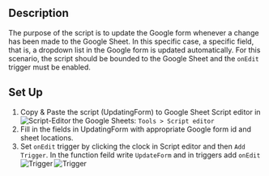 ## Description
The purpose of the script is to update the Google form whenever a change has been made to the Google Sheet. In this specific case, a specific field, that is, a dropdown list in the Google form is updated automatically. For this scenario, the script should be bounded to the Google Sheet and the `onEdit` trigger must be enabled.

## Set Up 

1. Copy & Paste the script (UpdatingForm) to Google Sheet Script editor in the Google Sheets: `Tools > Script editor` <img align="left" alt="Script-Editor" src="https://user-images.githubusercontent.com/55056316/103392928-17637d00-4aee-11eb-8efd-63b3f5de1f3d.png"/>
2. Fill in the fields in UpdatingForm with appropriate Google form id and sheet locations.
3. Set `onEdit` trigger by clicking the clock in Script editor and then `Add Trigger`. In the function feild write `UpdateForm` and in triggers add `onEdit`<img align="left" alt="Trigger" src="https://user-images.githubusercontent.com/55056316/103393425-948ff180-4af0-11eb-9435-8cfd8c50a13b.png"/> <br> <img align="left" alt="Trigger" src="https://user-images.githubusercontent.com/55056316/103393558-30b9f880-4af1-11eb-87eb-656ff7c6e757.png"/> 


